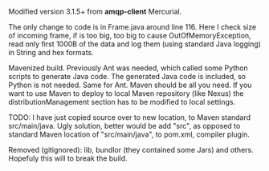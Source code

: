 Modified version 3.1.5+ from **amqp-client** Mercurial.

The only change to code is in Frame.java around line 116.
Here I check size of incoming frame, if is too big, too big to cause OutOfMemoryException, read 
only first 1000B of the data and log them (using standard Java logging) in String and hex formats.

Mavenized build. Previously Ant was needed, which called some Python scripts to generate Java code.
The generated Java code is included, so Python is not needed. Same for Ant. Maven should be all you need. 
If you want to use Maven to deploy to local Maven repository (like Nexus) the distributionManagement
section has to be modified to local settings.

TODO: I have just copied source over to new location, to Maven standard src/main/java.
Ugly solution, better would be add "src", as opposed to standard Maven location of "src/main/java", to pom.xml, compiler plugin.
 
Removed (gitignored): lib, bundlor (they contained some Jars) and others. Hopefuly this will to break the build.